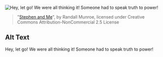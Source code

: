 ![Hey, let go! We were all thinking it! Someone had to speak truth to power!](https://imgs.xkcd.com/comics/stephen_and_me.png)
> "[Stephen and Me](https://xkcd.com/671/)", by Randall Munroe, licensed under Creative Commons Attribution-NonCommercial 2.5 License

## Alt Text
Hey, let go! We were all thinking it! Someone had to speak truth to power!

